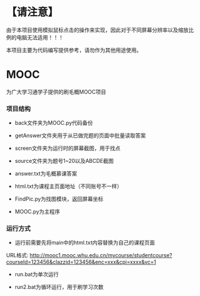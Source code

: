 # 【请注意】

由于本项目使用模拟鼠标点击的操作来实现，因此对于不同屏幕分辨率以及缩放比例的电脑无法适用！！！

本项目主要为代码编写提供参考，请勿作为其他用途使用。

# MOOC

为广大学习通学子提供的刷毛概MOOC项目

### 项目结构

- back文件夹为MOOC.py代码备份

- getAnswer文件夹用于从已做完题的页面中批量读取答案

- screen文件夹为运行时的屏幕截图，用于找点

- source文件夹为题号1~20以及ABCDE截图

- answer.txt为毛概慕课答案

- html.txt为课程主页面地址（不同账号不一样）

- FindPic.py为找图模块，返回屏幕坐标

- MOOC.py为主程序

### 运行方式

- 运行前需要先将main中的html.txt内容替换为自己的课程页面

URL格式: http://mooc1.mooc.whu.edu.cn/mycourse/studentcourse?courseId=123456&clazzid=123456&enc=xxx&cpi=xxxx&vc=1

- run.bat为单次运行

- run2.bat为循环运行，用于刷学习次数
